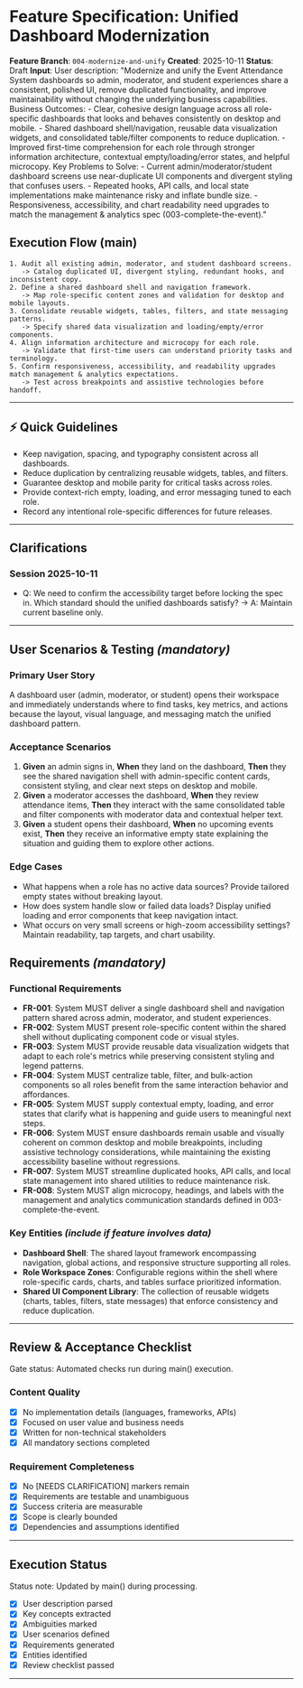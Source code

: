 # Feature Specification: Unified Dashboard Modernization

**Feature Branch**: `004-modernize-and-unify`
**Created**: 2025-10-11
**Status**: Draft
**Input**: User description: "Modernize and unify the Event Attendance System dashboards so admin, moderator, and student experiences share a consistent, polished UI, remove duplicated functionality, and improve maintainability without changing the underlying business capabilities. Business Outcomes: - Clear, cohesive design language across all role-specific dashboards that looks and behaves consistently on desktop and mobile. - Shared dashboard shell/navigation, reusable data visualization widgets, and consolidated table/filter components to reduce duplication. - Improved first-time comprehension for each role through stronger information architecture, contextual empty/loading/error states, and helpful microcopy. Key Problems to Solve: - Current admin/moderator/student dashboard screens use near-duplicate UI components and divergent styling that confuses users. - Repeated hooks, API calls, and local state implementations make maintenance risky and inflate bundle size. - Responsiveness, accessibility, and chart readability need upgrades to match the management & analytics spec (003-complete-the-event)."

## Execution Flow (main)

```
1. Audit all existing admin, moderator, and student dashboard screens.
   -> Catalog duplicated UI, divergent styling, redundant hooks, and inconsistent copy.
2. Define a shared dashboard shell and navigation framework.
   -> Map role-specific content zones and validation for desktop and mobile layouts.
3. Consolidate reusable widgets, tables, filters, and state messaging patterns.
   -> Specify shared data visualization and loading/empty/error components.
4. Align information architecture and microcopy for each role.
   -> Validate that first-time users can understand priority tasks and terminology.
5. Confirm responsiveness, accessibility, and readability upgrades match management & analytics expectations.
   -> Test across breakpoints and assistive technologies before handoff.
```

---

## ⚡ Quick Guidelines

- Keep navigation, spacing, and typography consistent across all dashboards.
- Reduce duplication by centralizing reusable widgets, tables, and filters.
- Guarantee desktop and mobile parity for critical tasks across roles.
- Provide context-rich empty, loading, and error messaging tuned to each role.
- Record any intentional role-specific differences for future releases.

---

## Clarifications

### Session 2025-10-11

- Q: We need to confirm the accessibility target before locking the spec in. Which standard should the unified dashboards satisfy? → A: Maintain current baseline only.

---

## User Scenarios & Testing *(mandatory)*

### Primary User Story

A dashboard user (admin, moderator, or student) opens their workspace and immediately understands where to find tasks, key metrics, and actions because the layout, visual language, and messaging match the unified dashboard pattern.

### Acceptance Scenarios

1. **Given** an admin signs in, **When** they land on the dashboard, **Then** they see the shared navigation shell with admin-specific content cards, consistent styling, and clear next steps on desktop and mobile.
2. **Given** a moderator accesses the dashboard, **When** they review attendance items, **Then** they interact with the same consolidated table and filter components with moderator data and contextual helper text.
3. **Given** a student opens their dashboard, **When** no upcoming events exist, **Then** they receive an informative empty state explaining the situation and guiding them to explore other actions.

### Edge Cases

- What happens when a role has no active data sources? Provide tailored empty states without breaking layout.
- How does system handle slow or failed data loads? Display unified loading and error components that keep navigation intact.
- What occurs on very small screens or high-zoom accessibility settings? Maintain readability, tap targets, and chart usability.

## Requirements *(mandatory)*

### Functional Requirements

- **FR-001**: System MUST deliver a single dashboard shell and navigation pattern shared across admin, moderator, and student experiences.
- **FR-002**: System MUST present role-specific content within the shared shell without duplicating component code or visual styles.
- **FR-003**: System MUST provide reusable data visualization widgets that adapt to each role's metrics while preserving consistent styling and legend patterns.
- **FR-004**: System MUST centralize table, filter, and bulk-action components so all roles benefit from the same interaction behavior and affordances.
- **FR-005**: System MUST supply contextual empty, loading, and error states that clarify what is happening and guide users to meaningful next steps.
- **FR-006**: System MUST ensure dashboards remain usable and visually coherent on common desktop and mobile breakpoints, including assistive technology considerations, while maintaining the existing accessibility baseline without regressions.
- **FR-007**: System MUST streamline duplicated hooks, API calls, and local state management into shared utilities to reduce maintenance risk.
- **FR-008**: System MUST align microcopy, headings, and labels with the management and analytics communication standards defined in 003-complete-the-event.

### Key Entities *(include if feature involves data)*

- **Dashboard Shell**: The shared layout framework encompassing navigation, global actions, and responsive structure supporting all roles.
- **Role Workspace Zones**: Configurable regions within the shell where role-specific cards, charts, and tables surface prioritized information.
- **Shared UI Component Library**: The collection of reusable widgets (charts, tables, filters, state messages) that enforce consistency and reduce duplication.

---

## Review & Acceptance Checklist

Gate status: Automated checks run during main() execution.

### Content Quality

- [x] No implementation details (languages, frameworks, APIs)
- [x] Focused on user value and business needs
- [x] Written for non-technical stakeholders
- [x] All mandatory sections completed

### Requirement Completeness

- [x] No [NEEDS CLARIFICATION] markers remain
- [x] Requirements are testable and unambiguous
- [x] Success criteria are measurable
- [x] Scope is clearly bounded
- [x] Dependencies and assumptions identified

---

## Execution Status

Status note: Updated by main() during processing.

- [x] User description parsed
- [x] Key concepts extracted
- [x] Ambiguities marked
- [x] User scenarios defined
- [x] Requirements generated
- [x] Entities identified
- [x] Review checklist passed

---
